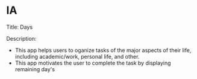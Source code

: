 # IA

Title: Days

Description: 
- This app helps users to oganize tasks of the major aspects of their life, including academic/work, personal life, and other.
- This app motivates the user to complete the task by displaying remaining day's
